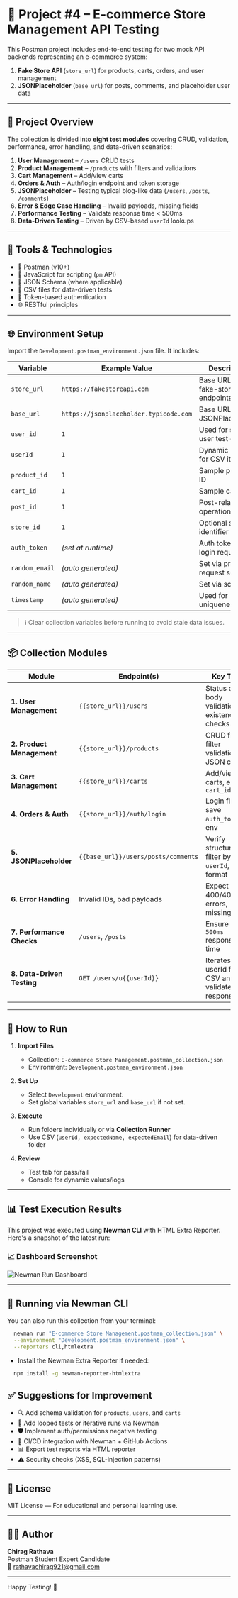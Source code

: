 # 🛒 Project #4 – E-commerce Store Management API Testing

This Postman project includes end-to-end testing for two mock API backends representing an e-commerce system:

1. **Fake Store API** (`store_url`) for products, carts, orders, and user management  
2. **JSONPlaceholder** (`base_url`) for posts, comments, and placeholder user data

---

## 📄 Project Overview

The collection is divided into **eight test modules** covering CRUD, validation, performance, error handling, and data-driven scenarios:

1. **User Management** – `/users` CRUD tests  
2. **Product Management** – `/products` with filters and validations  
3. **Cart Management** – Add/view carts  
4. **Orders & Auth** – Auth/login endpoint and token storage  
5. **JSONPlaceholder** – Testing typical blog-like data (`/users`, `/posts`, `/comments`)  
6. **Error & Edge Case Handling** – Invalid payloads, missing fields  
7. **Performance Testing** – Validate response time < 500ms  
8. **Data-Driven Testing** – Driven by CSV-based `userId` lookups

---

## 🧰 Tools & Technologies

- 🧪 Postman (v10+)
- 📜 JavaScript for scripting (`pm` API)
- 🧾 JSON Schema (where applicable)
- 📂 CSV files for data-driven tests
- 🔐 Token-based authentication
- 🌐 RESTful principles

---

## 🌐 Environment Setup

Import the `Development.postman_environment.json` file. It includes:

| Variable       | Example Value                           | Description                                      |
|----------------|------------------------------------------|--------------------------------------------------|
| `store_url`    | `https://fakestoreapi.com`               | Base URL for fake-store endpoints                |
| `base_url`     | `https://jsonplaceholder.typicode.com`   | Base URL for JSONPlaceholder                     |
| `user_id`      | `1`                                      | Used for static user test cases                  |
| `userId`       | `1`                                      | Dynamic lookup for CSV iteration                 |
| `product_id`   | `1`                                      | Sample product ID                                |
| `cart_id`      | `1`                                      | Sample cart ID                                   |
| `post_id`      | `1`                                      | Post-related operations                          |
| `store_id`     | `1`                                      | Optional store identifier                        |
| `auth_token`   | *(set at runtime)*                       | Auth token from login request                    |
| `random_email` | *(auto generated)*                       | Set via pre-request script                       |
| `random_name`  | *(auto generated)*                       | Set via script                                   |
| `timestamp`    | *(auto generated)*                       | Used for uniqueness                             |

> ℹ️ Clear collection variables before running to avoid stale data issues.

---

## 📦 Collection Modules

| Module                     | Endpoint(s)                                      | Key Tests                                           |
|----------------------------|--------------------------------------------------|-----------------------------------------------------|
| **1. User Management**     | `{{store_url}}/users`                            | Status code, body validation, existence checks      |
| **2. Product Management**  | `{{store_url}}/products`                         | CRUD flow, filter validation, JSON checks           |
| **3. Cart Management**     | `{{store_url}}/carts`                            | Add/view carts, extract `cart_id`                   |
| **4. Orders & Auth**       | `{{store_url}}/auth/login`                      | Login flow, save `auth_token` in env                |
| **5. JSONPlaceholder**     | `{{base_url}}/users/posts/comments`             | Verify structure, filter by `userId`, data format   |
| **6. Error Handling**      | Invalid IDs, bad payloads                        | Expect 400/404/422 errors, missing keys             |
| **7. Performance Checks**  | `/users`, `/posts`                               | Ensure `< 500ms` response time                      |
| **8. Data-Driven Testing** | `GET /users/u{{userId}}`                         | Iterates userId from CSV and validates response     |

---

## 🚀 How to Run

1. **Import Files**
   - Collection: `E-commerce Store Management.postman_collection.json`
   - Environment: `Development.postman_environment.json`

2. **Set Up**
   - Select `Development` environment.
   - Set global variables `store_url` and `base_url` if not set.

3. **Execute**
   - Run folders individually or via **Collection Runner**
   - Use CSV (`userId, expectedName, expectedEmail`) for data-driven folder

4. **Review**
   - Test tab for pass/fail
   - Console for dynamic values/logs

---

## 📊 Test Execution Results

This project was executed using **Newman CLI** with HTML Extra Reporter. Here's a snapshot of the latest run:

### 📈 Dashboard Screenshot

![Newman Run Dashboard](Newman/ecommerce-newman-report.png)

---

## 🔧 Running via Newman CLI

You can also run this collection from your terminal:

```bash
  newman run "E-commerce Store Management.postman_collection.json" \
  --environment "Development.postman_environment.json" \
  --reporters cli,htmlextra
```

- Install the Newman Extra Reporter if needed:
```bash
  npm install -g newman-reporter-htmlextra

```

## ✅ Suggestions for Improvement

- 🔍 Add schema validation for `products`, `users`, and `carts`
- 🔁 Add looped tests or iterative runs via Newman
- 🛡️ Implement auth/permissions negative testing
- 🔧 CI/CD integration with Newman + GitHub Actions
- 📊 Export test reports via HTML reporter
- ⚠️ Security checks (XSS, SQL-injection patterns)

---

## 📄 License

MIT License — For educational and personal learning use.

---

## 👨‍💻 Author

**Chirag Rathava**  
Postman Student Expert Candidate  
📧 [rathavachirag921@gmail.com](mailto:rathavachirag921@gmail.com)

---

Happy Testing! 🚀
